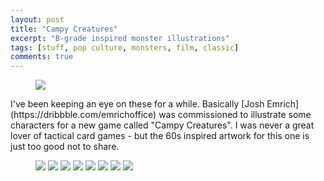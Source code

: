 ```yaml
---
layout: post
title: "Campy Creatures"
excerpt: "B-grade inspired monster illustrations"
tags: [stuff, pop culture, monsters, film, classic]
comments: true
---
```

<figure>
	<img src="/images/posts/2017/creatures-1.jpg">
</figure>
I've been keeping an eye on these for a while. Basically [Josh Emrich](https://dribbble.com/emrichoffice) was commissioned to illustrate some characters for a new game called "Campy Creatures". I was never a great lover of tactical card games - but the 60s inspired artwork for this one is just too good not to share.

<figure>
	<img src="/images/posts/2017/creatures-2.jpg">
	<img src="/images/posts/2017/creatures-3.jpg">
	<img src="/images/posts/2017/creatures-4.jpg">
	<img src="/images/posts/2017/creatures-5.jpg">
	<img src="/images/posts/2017/creatures-6.jpg">
	<img src="/images/posts/2017/creatures-7.jpg">
	<img src="/images/posts/2017/creatures-8.jpg">
	<img src="/images/posts/2017/creatures-9.jpg">
</figure>
